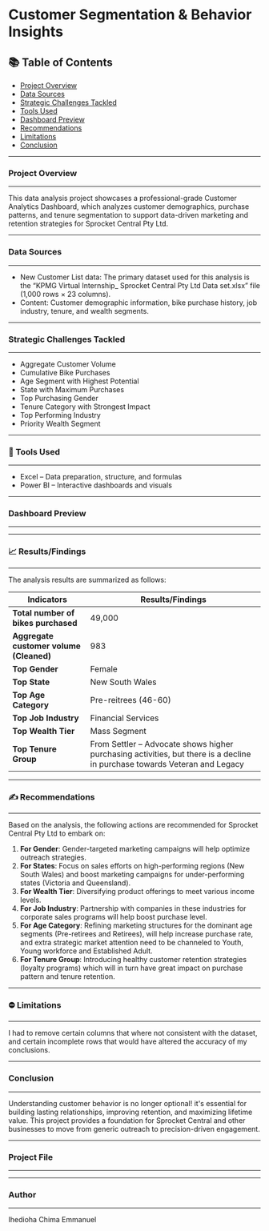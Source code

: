 # Customer Segmentation & Behavior Insights

## 📚 Table of Contents

- [Project Overview](#project-overview)
- [Data Sources](#data-sources)
- [Strategic Challenges Tackled](#strategic-challenges-tackled)
- [Tools Used](#tools-used)
- [Dashboard Preview](#dashboard-preview)
- [Recommendations](#recommendations)
- [Limitations](#limitations)
- [Conclusion](#conclusion)

---
### Project Overview
---
This data analysis project showcases a professional-grade Customer Analytics Dashboard, which analyzes customer demographics, purchase patterns, and tenure segmentation to support data-driven marketing and retention strategies for Sprocket Central Pty Ltd.

---
### Data Sources
---
- New Customer List data: The primary dataset used for this analysis is the “KPMG Virtual Internship_ Sprocket Central Pty Ltd Data set.xlsx” file (1,000 rows × 23 columns).
- Content: Customer demographic information, bike purchase history, job industry, tenure, and wealth segments.

---
### Strategic Challenges Tackled
---
- Aggregate Customer Volume
- Cumulative Bike Purchases
- Age Segment with Highest Potential
- State with Maximum Purchases
- Top Purchasing Gender
- Tenure Category with Strongest Impact
- Top Performing Industry
- Priority Wealth Segment

---
### 🧰 Tools Used
---
- Excel – Data preparation, structure, and formulas 
- Power BI – Interactive dashboards and visuals

---
### Dashboard Preview
---

---
### 📈 Results/Findings
---
The analysis results are summarized as follows:

| Indicators | Results/Findings |
|------------|------------------|
| **Total number of bikes purchased** | 49,000 |
| **Aggregate customer volume (Cleaned)** | 983 |
| **Top Gender** | Female |
| **Top State** | New South Wales |
| **Top Age Category** | Pre-reitrees (46-60) |
| **Top Job Industry** | Financial Services |
| **Top Wealth Tier** | Mass Segment |
| **Top Tenure Group** | From Settler – Advocate shows higher purchasing activities, but there is a decline in purchase towards Veteran and Legacy |

---
### ✍️ Recommendations
---
Based on the analysis, the following actions are recommended for Sprocket Central Pty Ltd to embark on:
1. **For Gender**: Gender-targeted marketing campaigns will help optimize outreach strategies.
2. **For States**: Focus on sales efforts on high-performing regions (New South Wales) and boost marketing campaigns for under-performing states (Victoria and Queensland).
3. **For Wealth Tier**: Diversifying product offerings to meet various income levels.
4. **For Job Industry**: Partnership with companies in these industries for corporate sales programs will help boost purchase level.
5. **For Age Category**: Refining marketing structures for the dominant age segments (Pre-retirees and Retirees), will help increase purchase rate, and extra strategic market attention need to be channeled to Youth, Young workforce and Established Adult.
6. **For Tenure Group**: Introducing healthy customer retention strategies (loyalty programs) which will in turn have great impact on purchase pattern and tenure retention. 

---
### ⛔ Limitations
---
I had to remove certain columns that where not consistent with the dataset, and certain incomplete rows that would have altered the accuracy of my conclusions. 

---
### Conclusion
---
Understanding customer behavior is no longer optional! it's essential for building lasting relationships, improving retention, and maximizing lifetime value. This project provides a foundation for Sprocket Central and other businesses to move from generic outreach to precision-driven engagement.

---
### Project File
---

---
### Author
---
Ihedioha Chima Emmanuel

